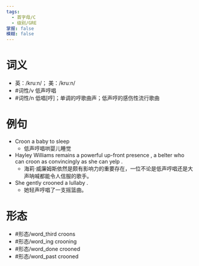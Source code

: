 ```yaml
---
tags:
  - 首字母/C
  - 级别/GRE
掌握: false
模糊: false
---
```

# 词义
- 英：/kruːn/； 美：/kruːn/
- #词性/v  低声哼唱
- #词性/n  低唱[哼]；单调的哼歌曲声；低声哼的感伤性流行歌曲
# 例句
- Croon a baby to sleep
	- 低声哼唱哄婴儿睡觉
- Hayley Williams remains a powerful up-front presence , a belter who can croon as convincingly as she can yelp .
	- 海莉·威廉姆斯依然是颇有影响力的重要存在，一位不论是低声哼唱还是大声呐喊都能令人信服的歌手。
- She gently crooned a lullaby .
	- 她轻声哼唱了一支摇篮曲。
# 形态
- #形态/word_third croons
- #形态/word_ing crooning
- #形态/word_done crooned
- #形态/word_past crooned

